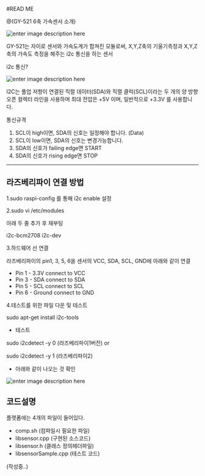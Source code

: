 #READ ME

@(GY-521 6축 가속센서 소개)

![enter image description here](https://raw.githubusercontent.com/maestroxhyun/IoTLabs/master/assets/img/introduce_mpu-6050.png)

GY-521는 자이로 센서와 가속도계가 합쳐진 모듈로써, 
X,Y,Z축의 기울기측정과 X,Y,Z축의 가속도 측정을 해주는 i2c 통신을 하는 센서

i2c 통신?

![enter image description here](https://raw.githubusercontent.com/maestroxhyun/IoTLabs/master/assets/img/introduce_i2c.png)

I2C는 풀업 저항이 연결된 직렬 데이터(SDA)와 직렬 클럭(SCL)이라는 두 개의 양 방향 오픈 컬렉터 라인을 사용하며 최대 전압은 +5V 이며, 일반적으로 +3.3V 를 사용합니다.

통신규격
1. SCL이 high이면, SDA의 신호는 일정해야 합니다. (Data)
2. SCL이 low이면, SDA의 신호는 변경가능합니다.
3. SDA의 신호가 failing edge면 START
4. SDA의 신호가 rising edge면 STOP


----

## 라즈베리파이 연결 방법

1.sudo raspi-config 를 통해 i2c enable 설정

2.sudo vi /etc/modules 

아래 두 줄 추가 후 재부팅

i2c-bcm2708
i2c-dev

3.하드웨어 선 연결

라즈베리파이의 pin1, 3, 5, 6을 센서의 VCC, SDA, SCL, GND에 아래와 같이 연결

* Pin 1 - 3.3V connect to VCC
* Pin 3 - SDA connect to SDA
* Pin 5 - SCL connect to SCL
* Pin 6 - Ground connect to GND

4.테스트를 위한 파일 다운 및 테스트

sudo apt-get install i2c-tools

- 테스트

sudo i2cdetect -y 0 (라즈베리파이1버전) or

sudo i2cdetect -y 1 (라즈베리파이2)

- 아래와 같이 나오는 것 확인

![enter image description here](https://raw.githubusercontent.com/maestroxhyun/IoTLabs/master/assets/img/introduce_accelerator.png)

## 코드설명

플랫폼에는 4개의 파일이 들어있다.

* comp.sh (컴파일시 필요한 파일)
* libsensor.cpp (구현된 소스코드)
* libsensor.h (클래스 정의헤더파일)
* libsensorSample.cpp (테스트 코드)

(작성중..)

